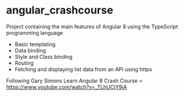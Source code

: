 # angular_crashcourse
Project containing the main features of Angular 8 using the TypeScript programming language

- Basic templating
- Data binding
- Style and Class binding
- Routing
- Fetching and displaying list data from an API using https

Following Gary Simons Learn Angular 8 Crash Course = https://www.youtube.com/watch?v=_TLhUCjY9iA
